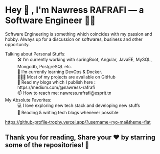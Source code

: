 # Hey :wave: , I'm Nawress RAFRAFI — a Software Engineer 👨‍💻

Software Engineering is something which coincides with my passion and hobby. Always up for a discussion on softwares, business and other opportunity.
<dl>
  <dt>Talking about Personal Stuffs:</dt>
<dd>🛠   I’m currently working with springBoot, Angular, JavaEE, MySQL, Mongodb, PostgreSQL etc.</dd>
<dd>🚀   I’m currently learning DevOps & Docker.</dd>
<dd>👨🏻‍💻   Most of my projects are available on GitHub</dd>
<dd>💬   Read my blogs which I publish here : https://medium.com/@nawress-rafrafi</dd>
<dd>📫   How to reach me: nawress.rafrafi@esprit.tn</dd>
  <dt>My Absolute Favorites:</dt>
<dd>💻   I love exploring new tech stack and developing new stuffs</dd>
<dd>📰   Reading & writing tech blogs whenever possible</dd>
</dl>

https://github-profile-trophy.vercel.app/?username=ryo-ma&theme=flat

## Thank you for reading, Share your ❤️ by starring some of the repositories! 🌟
